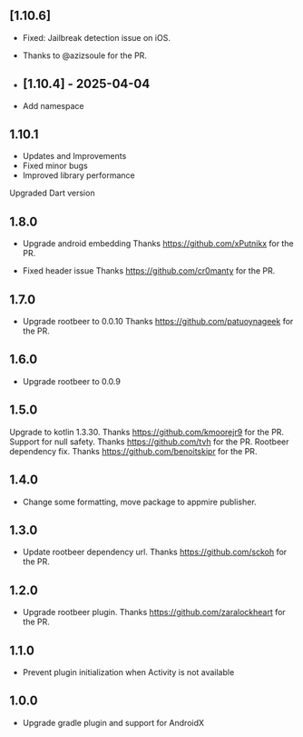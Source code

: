 ## [1.10.6]
- Fixed: Jailbreak detection issue on iOS.
- Thanks to @azizsoule for the PR.

- ## [1.10.4] - 2025-04-04
- Add namespace

## 1.10.1

* Updates and Improvements
* Fixed minor bugs
* Improved library performance

Upgraded Dart version

## 1.8.0

* Upgrade android embedding
  Thanks https://github.com/xPutnikx for the PR.
  
* Fixed header issue
  Thanks https://github.com/cr0manty for the PR.

## 1.7.0

* Upgrade rootbeer to 0.0.10
Thanks https://github.com/patuoynageek for the PR.

## 1.6.0

* Upgrade rootbeer to 0.0.9

## 1.5.0
Upgrade to kotlin 1.3.30. Thanks https://github.com/kmoorejr9 for the PR.
Support for null safety.  Thanks https://github.com/tvh for the PR.
Rootbeer dependency fix. Thanks https://github.com/benoitskipr for the PR.

## 1.4.0

* Change some formatting, move package to appmire publisher.

## 1.3.0

* Update rootbeer dependency url. Thanks https://github.com/sckoh for the PR.

## 1.2.0

* Upgrade rootbeer plugin. Thanks https://github.com/zaralockheart for the PR.

## 1.1.0

* Prevent plugin initialization when Activity is not available

## 1.0.0

* Upgrade gradle plugin and support for AndroidX

